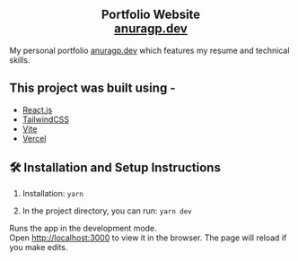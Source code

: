 <h2 align="center">
  Portfolio Website <br/>
  <a href="https://www.anuragp.dev/" target="_blank">anuragp.dev</a>
</h2>

My personal portfolio <a href="https://www.anuragp.dev/" target="_blank">anuragp.dev</a> which features my resume and technical skills.<br/>

## This project was built using -

- [React.js](https://reactjs.org/)
- [TailwindCSS](https://tailwindcss.com/)
- [Vite](https://vitejs.dev/)
- [Vercel](https://vercel.com/)

## 🛠 Installation and Setup Instructions

1. Installation: `yarn`

2. In the project directory, you can run: `yarn dev`

Runs the app in the development mode.\
Open [http://localhost:3000](http://localhost:3000) to view it in the browser.
The page will reload if you make edits.
